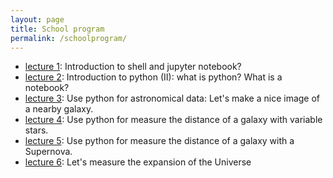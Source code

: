 ```yaml
---
layout: page
title: School program
permalink: /schoolprogram/
---
```


* [lecture 1](notebook/lecture1/): Introduction to shell and jupyter notebook?
* [lecture 2](notebook/lecture2/): Introduction to python (II):  what is python? What is a notebook?
* [lecture 3](notebook/lecture3/): Use python for astronomical data: Let's make a nice image of a nearby galaxy.
* [lecture 4](notebook/lecture4/): Use python for measure the distance of a galaxy with variable stars.
* [lecture 5](notebook/lecture5/): Use python for measure the distance of a galaxy with a Supernova.
* [lecture 6](notebook/lecture6/): Let's measure the expansion of the Universe

